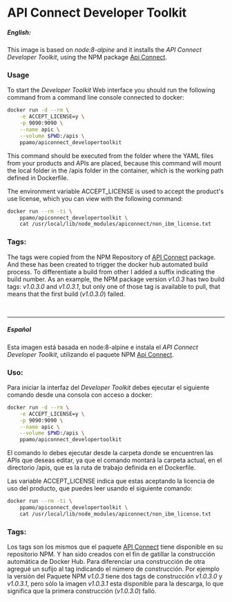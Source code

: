 # API Connect Developer Toolkit
##### English:
This image is based on *node:8-alpine* and it installs the *API Connect Developer Toolkit*, using the NPM package [Api Connect](https://www.npmjs.com/package/apiconnect).

### Usage
To start the *Developer Toolkit* Web interface you should run the following command from a command line console connected to docker:
```sh
docker run -d --rm \
	-e ACCEPT_LICENSE=y \
	-p 9090:9090 \
	--name apic \
	--volume $PWD:/apis \
	ppamo/apiconnect_developertoolkit
```

This command should be executed from the folder where the YAML files from your products and APIs are placed, because this command will mount the local folder in the /apis folder in the container, which is the working path defined in Dockerfile.

The environment variable ACCEPT_LICENSE is used to accept the product's use license, which you can view with the following command:
```sh
docker run --rm -ti \
	ppamo/apiconnect_developertoolkit \
	cat /usr/local/lib/node_modules/apiconnect/non_ibm_license.txt
```

### Tags:

The tags were copied from the NPM Repository of [API Connect](https://www.npmjs.com/package/apiconnect) package.   And these has been created to trigger the docker hub automated build process.   To differentiate a build from other I added a suffix indicating the build number.   As an example, the NPM package version *v1.0.3* has two build tags: *v1.0.3.0* and *v1.0.3.1*, but only one of those tag is available to pull, that means that the first build (*v1.0.3.0*) failed.


&nbsp;

***

##### Español
Esta imagen está basada en node:8-alpine e instala el *API Connect Developer Toolkit*, utilizando el paquete NPM [Api Connect](https://www.npmjs.com/package/apiconnect).

### Uso:
Para iniciar la interfaz del *Developer Toolkit* debes ejecutar el siguiente comando desde una consola con acceso a docker:
```sh
docker run -d --rm \
	-e ACCEPT_LICENSE=y \
	-p 9090:9090 \
	--name apic \
	--volume $PWD:/apis \
	ppamo/apiconnect_developertoolkit
```

El comando lo debes ejecutar desde la carpeta donde se encuentren las APIs que deseas editar, ya que el comando montará la carpeta actual, en el directorio /apis, que es la ruta de trabajo definida en el Dockerfile.

Las variable ACCEPT_LICENSE indica que estas aceptando la licencia de uso del producto, que puedes leer usando el siguiente comando:
```sh
docker run --rm -ti \
	ppamo/apiconnect_developertoolkit \
	cat /usr/local/lib/node_modules/apiconnect/non_ibm_license.txt
```

### Tags:
Los tags son los mismos que el paquete [API Connect](https://www.npmjs.com/package/apiconnect) tiene disponible en su repositorio NPM.   Y han sido creados con el fin de gatillar la construcción automática de Docker Hub.
Para diferenciar una construcción de otra agregué un sufijo al tag indicando el número de construcción.   Por ejemplo la versión del Paquete NPM *v1.0.3* tiene dos tags de construcción *v1.0.3.0* y *v1.0.3.1*, pero sólo la imagen *v1.0.3.1* esta disponible para la descarga, lo que significa que la primera construcción (*v1.0.3.0*) falló.
